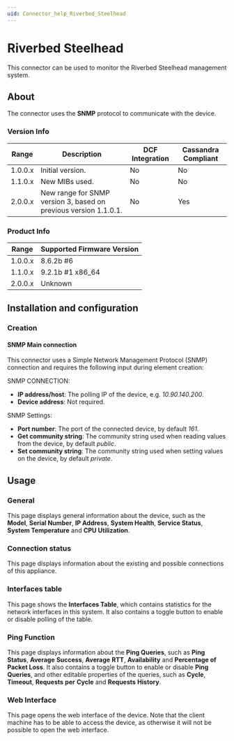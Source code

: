 ```yaml
---
uid: Connector_help_Riverbed_Steelhead
---
```


# Riverbed Steelhead

This connector can be used to monitor the Riverbed Steelhead management system.

## About

The connector uses the **SNMP** protocol to communicate with the device.

### Version Info

| Range     | Description                                                      | DCF Integration     | Cassandra Compliant     |
|------------------|------------------------------------------------------------------|---------------------|-------------------------|
| 1.0.0.x          | Initial version.                                                 | No                  | No                      |
| 1.1.0.x          | New MIBs used.                                                   | No                  | No                      |
| 2.0.0.x          | New range for SNMP version 3, based on previous version 1.1.0.1. | No                  | Yes                     |

### Product Info

| Range | Supported Firmware Version |
|------------------|-----------------------------|
| 1.0.0.x          | 8.6.2b \#6                  |
| 1.1.0.x          | 9.2.1b \#1 x86_64           |
| 2.0.0.x          | Unknown                     |

## Installation and configuration

### Creation

#### SNMP Main connection

This connector uses a Simple Network Management Protocol (SNMP) connection and requires the following input during element creation:

SNMP CONNECTION:

- **IP address/host**: The polling IP of the device, e.g. *10.90.140.200*.
- **Device address**: Not required.

SNMP Settings:

- **Port number**: The port of the connected device, by default *161*.
- **Get community string**: The community string used when reading values from the device, by default *public*.
- **Set community string**: The community string used when setting values on the device, by default *private*.

## Usage

### General

This page displays general information about the device, such as the **Model**, **Serial Number**, **IP Address**, **System Health**, **Service Status**, **System Temperature** and **CPU Utilization**.

### Connection status

This page displays information about the existing and possible connections of this appliance.

### Interfaces table

This page shows the **Interfaces Table**, which contains statistics for the network interfaces in this system. It also contains a toggle button to enable or disable polling of the table.

### Ping Function

This page displays information about the **Ping Queries**, such as **Ping Status**, **Average** **Success**, **Average** **RTT**, **Availability** and **Percentage of Packet Loss**. It also contains a toggle button to enable or disable **Ping Queries**, and other editable properties of the queries, such as **Cycle**, **Timeout**, **Requests** **per** **Cycle** and **Requests** **History**.

### Web Interface

This page opens the web interface of the device. Note that the client machine has to be able to access the device, as otherwise it will not be possible to open the web interface.
